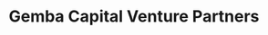 ---
layout: firm_page
title: "Gemba Capital Venture Partners"
id: "gembacapital.in"
permalink: "/gembacapitalventurepartnersgembacapital.in/"
website: "https://gembacapital.in"
offices: "Bengaluru (India), mumbai (India)"
investment_stages: "Pre-seed, Seed, Series A"
portfolio_companies: "Cleardekho, Volt Money, myHQ, Verak"
portfolio_link: "https://gembacapital.in/our-approach.php"
investment_markets: "Fintech, Insurtech, B2B, Alternative Investment, Consumer Tech, Gaming & Entertainment, Omnichannel Ecommerce, Edtech, Healthtech, B2B Platforms, Agritech, Manufacturing 4.0, Cross-Border Commerce, Marketplace Infrastructure, Vertical Platforms"
founded_year: "2017"
description: "Gemba Capital backs scalable post-seed startups seeking angel/bridge and pre-Series A funding. They focus on investing in mission-driven founders with relevant experience and differentiated products. Gemba Capital is a micro VC focusing on early-stage tech investments in seed and pre-seed rounds."
linkedin: "https://www.linkedin.com/company/gemba-capital/"
twitter: "https://twitter.com/GembaCapital"
instagram: ""
team_page: "https://gembacapital.in/team.php"
investor_type: "Venture Capital"
crunchbase: "https://www.crunchbase.com/organization/gemba-capital"
pitchbook: "https://pitchbook.com/profiles/investor/235320-94"

# SEO Optimization
meta_title: "Gemba Capital Venture Partners - VC Firm - projectstartups.com"
meta_description: "Gemba Capital Venture Partners, Gemba Capital backs scalable post-seed startups seeking angel/bridge and pre-Series A funding. They focus on investing in mission-driven founders with..."
meta_keywords: "Gemba Capital Venture Partners, Fintech, Insurtech, B2B, Alternative Investment, Consumer Tech, Gaming & Entertainment, Omnichannel Ecommerce, Edtech, Healthtech, B2B Platforms, Agritech, Manufacturing 4.0, Cross-Border Commerce, Marketplace Infrastructure, Vertical Platforms, VC firm, venture capital, startup investor, projectstartups.com"
canonical_url: "https://vc.projectstartups.com/gembacapitalventurepartnersgembacapital.in/"
---